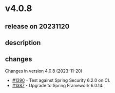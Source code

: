 # v4.0.8

## release on 20231120

## description

## changes

Changes in version 4.0.8 (2023-11-20)

* <a class="issue-link js-issue-link" data-error-text="Failed to load title" data-id="2002535556" data-permission-text="Title is private" data-url="https://github.com/spring-projects/spring-ws/issues/1390" data-hovercard-type="issue" data-hovercard-url="/spring-projects/spring-ws/issues/1390/hovercard" href="https://github.com/spring-projects/spring-ws/issues/1390">#1390</a> - Test against Spring Security 6.2.0 on CI.
* <a class="issue-link js-issue-link" data-error-text="Failed to load title" data-id="1997524658" data-permission-text="Title is private" data-url="https://github.com/spring-projects/spring-ws/issues/1387" data-hovercard-type="issue" data-hovercard-url="/spring-projects/spring-ws/issues/1387/hovercard" href="https://github.com/spring-projects/spring-ws/issues/1387">#1387</a> - Upgrade to Spring Framework 6.0.14.

